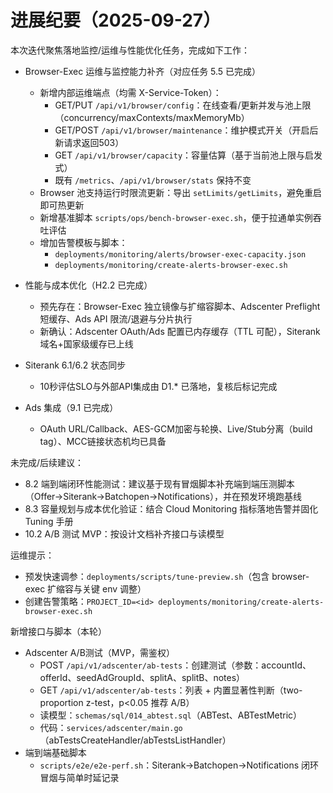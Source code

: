 # 进展纪要（2025-09-27）

本次迭代聚焦落地监控/运维与性能优化任务，完成如下工作：

- Browser-Exec 运维与监控能力补齐（对应任务 5.5 已完成）
  - 新增内部运维端点（均需 X-Service-Token）：
    - GET/PUT `/api/v1/browser/config`：在线查看/更新并发与池上限（concurrency/maxContexts/maxMemoryMb）
    - GET/POST `/api/v1/browser/maintenance`：维护模式开关（开启后新请求返回503）
    - GET `/api/v1/browser/capacity`：容量估算（基于当前池上限与启发式）
    - 既有 `/metrics`、`/api/v1/browser/stats` 保持不变
  - Browser 池支持运行时限流更新：导出 `setLimits/getLimits`，避免重启即可热更新
  - 新增基准脚本 `scripts/ops/bench-browser-exec.sh`，便于拉通单实例吞吐评估
  - 增加告警模板与脚本：
    - `deployments/monitoring/alerts/browser-exec-capacity.json`
    - `deployments/monitoring/create-alerts-browser-exec.sh`

- 性能与成本优化（H2.2 已完成）
  - 预先存在：Browser-Exec 独立镜像与扩缩容脚本、Adscenter Preflight 短缓存、Ads API 限流/退避与分片执行
  - 新确认：Adscenter OAuth/Ads 配置已内存缓存（TTL 可配），Siterank 域名+国家级缓存已上线

- Siterank 6.1/6.2 状态同步
  - 10秒评估SLO与外部API集成由 D1.* 已落地，复核后标记完成

- Ads 集成（9.1 已完成）
  - OAuth URL/Callback、AES-GCM加密与轮换、Live/Stub分离（build tag）、MCC链接状态机均已具备

未完成/后续建议：
- 8.2 端到端闭环性能测试：建议基于现有冒烟脚本补充端到端压测脚本（Offer→Siterank→Batchopen→Notifications），并在预发环境跑基线
- 8.3 容量规划与成本优化验证：结合 Cloud Monitoring 指标落地告警并固化 Tuning 手册
- 10.2 A/B 测试 MVP：按设计文档补齐接口与读模型

运维提示：
- 预发快速调参：`deployments/scripts/tune-preview.sh`（包含 browser-exec 扩缩容与关键 env 调整）
- 创建告警策略：`PROJECT_ID=<id> deployments/monitoring/create-alerts-browser-exec.sh`

新增接口与脚本（本轮）
- Adscenter A/B测试（MVP，需鉴权）
  - POST `/api/v1/adscenter/ab-tests`：创建测试（参数：accountId、offerId、seedAdGroupId、splitA、splitB、notes）
  - GET `/api/v1/adscenter/ab-tests`：列表 + 内置显著性判断（two-proportion z-test，p<0.05 推荐 A/B）
  - 读模型：`schemas/sql/014_abtest.sql`（ABTest、ABTestMetric）
  - 代码：`services/adscenter/main.go`（abTestsCreateHandler/abTestsListHandler）
- 端到端基础脚本
  - `scripts/e2e/e2e-perf.sh`：Siterank→Batchopen→Notifications 闭环冒烟与简单时延记录
